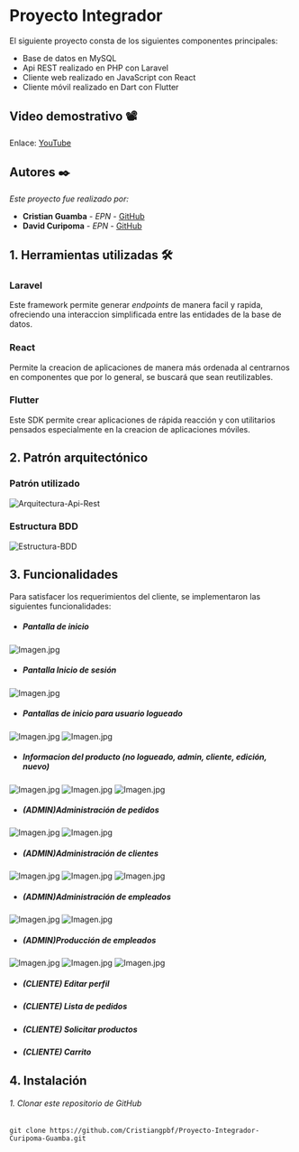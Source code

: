 
# Proyecto Integrador

El siguiente proyecto consta de los siguientes componentes principales:
* Base de datos en MySQL
* Api REST realizado en PHP con Laravel
* Cliente web realizado en JavaScript con React
* Cliente móvil realizado en Dart con Flutter

## Video demostrativo 📽

Enlace: [YouTube](https://youtube.com)

## Autores ✒️

_Este proyecto fue realizado por:_

* **Cristian Guamba** - *EPN* - [GitHub](https://github.com/Cristiangpbf)
* **David Curipoma** - *EPN* - [GitHub](https://github.com/Davix316)

## 1. Herramientas utilizadas 🛠

### Laravel
Este framework permite generar _endpoints_ de manera facil y rapida, ofreciendo una interaccion simplificada entre las entidades de la base de datos.

### React
Permite la creacion de aplicaciones de manera más ordenada al centrarnos en componentes que por lo general, se buscará que sean reutilizables. 

### Flutter
Este SDK permite crear aplicaciones de rápida reacción y con utilitarios pensados especialmente en la creacion de aplicaciones móviles.

## 2. Patrón arquitectónico
### Patrón utilizado

![Arquitectura-Api-Rest](https://raw.githubusercontent.com/Cristiangpbf/Proyecto-Integrador-Curipoma-Guamba/main/imagenes-read/Arquitectura-Api-Rest.jpg)

### Estructura BDD

![Estructura-BDD](https://raw.githubusercontent.com/Cristiangpbf/Proyecto-Integrador-Curipoma-Guamba/main/imagenes-read/BDD.jpg)

## 3. Funcionalidades

Para satisfacer los requerimientos del cliente, se implementaron las siguientes funcionalidades:

* ##### Pantalla de inicio 
![Imagen.jpg](https://raw.githubusercontent.com/Cristiangpbf/Proyecto-Integrador-Curipoma-Guamba/main/imagenes-read/Inicio-no-loged.jpg)

* ##### Pantalla Inicio de sesión 
![Imagen.jpg](https://raw.githubusercontent.com/Cristiangpbf/Proyecto-Integrador-Curipoma-Guamba/main/imagenes-read/Inicio-de-sesion.jpg)
* ##### Pantallas de inicio para usuario _logueado_
![Imagen.jpg](https://raw.githubusercontent.com/Cristiangpbf/Proyecto-Integrador-Curipoma-Guamba/main/imagenes-read/Home-admin.jpg)
![Imagen.jpg](https://raw.githubusercontent.com/Cristiangpbf/Proyecto-Integrador-Curipoma-Guamba/main/imagenes-read/Home-cliente.jpg)
* ##### Informacion del producto (no _logueado_, admin, cliente, edición, nuevo)
![Imagen.jpg](https://raw.githubusercontent.com/Cristiangpbf/Proyecto-Integrador-Curipoma-Guamba/main/imagenes-read/Info-prod1.jpg)
![Imagen.jpg](https://raw.githubusercontent.com/Cristiangpbf/Proyecto-Integrador-Curipoma-Guamba/main/imagenes-read/Info-prod2.jpg)
![Imagen.jpg](https://raw.githubusercontent.com/Cristiangpbf/Proyecto-Integrador-Curipoma-Guamba/main/imagenes-read/Info-prod3.jpg)
* ##### (ADMIN)Administración de pedidos
![Imagen.jpg](https://raw.githubusercontent.com/Cristiangpbf/Proyecto-Integrador-Curipoma-Guamba/main/imagenes-read/Pedidos1.jpg)
![Imagen.jpg](https://raw.githubusercontent.com/Cristiangpbf/Proyecto-Integrador-Curipoma-Guamba/main/imagenes-read/Pedido-detalle.jpg)
* ##### (ADMIN)Administración de clientes
![Imagen.jpg](https://raw.githubusercontent.com/Cristiangpbf/Proyecto-Integrador-Curipoma-Guamba/main/imagenes-read/Clientes-list.jpg)
![Imagen.jpg](https://raw.githubusercontent.com/Cristiangpbf/Proyecto-Integrador-Curipoma-Guamba/main/imagenes-read/Clientes-edit.jpg)
![Imagen.jpg](https://raw.githubusercontent.com/Cristiangpbf/Proyecto-Integrador-Curipoma-Guamba/main/imagenes-read/Clientes-del.jpg)
* ##### (ADMIN)Administración de empleados
![Imagen.jpg](https://raw.githubusercontent.com/Cristiangpbf/Proyecto-Integrador-Curipoma-Guamba/main/imagenes-read/Empleados-list.jpg)
![Imagen.jpg](https://raw.githubusercontent.com/Cristiangpbf/Proyecto-Integrador-Curipoma-Guamba/main/imagenes-read/Empleados-edit.jpg)
* ##### (ADMIN)Producción de empleados
![Imagen.jpg](https://raw.githubusercontent.com/Cristiangpbf/Proyecto-Integrador-Curipoma-Guamba/main/imagenes-read/Produccion.jpg)
![Imagen.jpg](https://raw.githubusercontent.com/Cristiangpbf/Proyecto-Integrador-Curipoma-Guamba/main/imagenes-read/Produccion2.jpg)
![Imagen.jpg](https://raw.githubusercontent.com/Cristiangpbf/Proyecto-Integrador-Curipoma-Guamba/main/imagenes-read/Produccion3.jpg)
* ##### (CLIENTE) Editar perfil

* ##### (CLIENTE) Lista de pedidos

* ##### (CLIENTE) Solicitar productos

* ##### (CLIENTE) Carrito

## 4. Instalación

###### 1. Clonar este repositorio de GitHub

```
git clone https://github.com/Cristiangpbf/Proyecto-Integrador-Curipoma-Guamba.git
```
